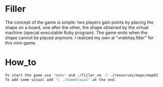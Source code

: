 # Filler
The concept of the game is simple: two players gain points by placing the shape on a board,
one after the other, the shape obtained by the virtual machine (special executable Ruby program).
The game ends when the shape cannot be placed anymore. I realized my own ai "vnekhay.filler" for this mini-game.
# How_to
``` bash
To start the game use "make" and ./filler_vm -f ./resources/maps/map02 -p1 ./resources/players/vnekhay.filler -p2 ./resources/players/carli.filler
To add some visual add "| ./SomeVisual" at the end.
```
